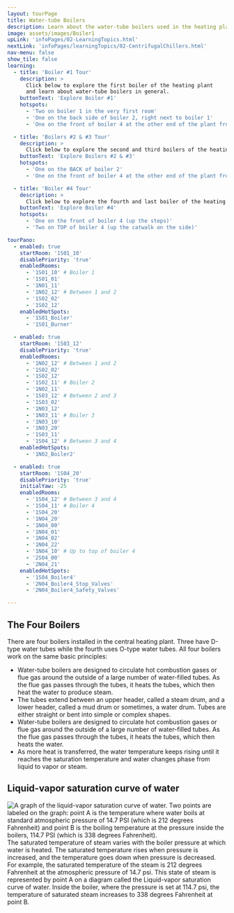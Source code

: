 ```yaml
---
layout: tourPage
title: Water-tube Boilers
description: Learn about the water-tube boilers used in the heating plant
image: assets/images/Boiler1
upLink: 'infoPages/02-LearningTopics.html'
nextLink: 'infoPages/learningTopics/02-CentrifugalChillers.html'
nav-menu: false
show_tile: false
learning:
  - title: 'Boiler #1 Tour'
    description: >
      Click below to explore the first boiler of the heating plant
      and learn about water-tube boilers in general.
    buttonText: 'Explore Boiler #1'
    hotspots:
      - 'Two on boiler 1 in the very first room'
      - 'One on the back side of boiler 2, right next to boiler 1'
      - 'One on the front of boiler 4 at the other end of the plant from where you start'

  - title: 'Boilers #2 & #3 Tour'
    description: >
      Click below to explore the second and third boilers of the heating plant.
    buttonText: 'Explore Boilers #2 & #3'
    hotspots:
      - 'One on the BACK of boiler 2'
      - 'One on the front of boiler 4 at the other end of the plant from where you start'

  - title: 'Boiler #4 Tour'
    description: >
      Click below to explore the fourth and last boiler of the heating plant.
    buttonText: 'Explore Boiler #4'
    hotspots:
      - 'One on the front of boiler 4 (up the steps)'
      - 'Two on TOP of boiler 4 (up the catwalk on the side)'

tourPano:
  - enabled: true
    startRoom: '1S01_10'
    disablePriority: 'true'
    enabledRooms:
      - '1S01_10' # Boiler 1
      - '1S01_01'
      - '1N01_11'
      - '1N02_12' # Between 1 and 2
      - '1S02_02'
      - '1S02_12'
    enabledHotSpots:
      - '1S01_Boiler'
      - '1S01_Burner'

  - enabled: true
    startRoom: '1S03_12'
    disablePriority: 'true'
    enabledRooms:
      - '1N02_12' # Between 1 and 2
      - '1S02_02'
      - '1S02_12'
      - '1S02_11' # Boiler 2
      - '1N02_11'
      - '1S03_12' # Between 2 and 3
      - '1S03_02'
      - '1N03_12'
      - '1N03_11' # Boiler 3
      - '1N03_10'
      - '1N03_20'
      - '1S03_11'
      - '1S04_12' # Between 3 and 4
    enabledHotSpots:
      - '1N02_Boiler2'

  - enabled: true
    startRoom: '1S04_20'
    disablePriority: 'true'
    initialYaw: -25
    enabledRooms:
      - '1S04_12' # Between 3 and 4
      - '1S04_11' # Boiler 4
      - '1S04_20'
      - '1N04_20'
      - '1N04_00'
      - '1N04_01'
      - '1N04_02'
      - '1N04_22'
      - '1N04_10' # Up to top of boiler 4
      - '2S04_00'
      - '2N04_21'
    enabledHotSpots:
      - '1S04_Boiler4'
      - '2N04_Boiler4_Stop_Valves'
      - '2N04_Boiler4_Safety_Valves'

---
```

## The Four Boilers
There are four boilers installed in the central heating plant. Three have D-type water
tubes while the fourth uses O-type water tubes. All four boilers work on the same
basic principles:

- Water-tube boilers are designed to circulate hot combustion gases or flue gas around the outside of a large number of water-filled tubes. As the flue gas passes through the tubes, it heats the tubes, which then heat the water to produce steam.
- The tubes extend between an upper header, called a steam drum, and a lower header, called a mud drum or sometimes, a water drum. Tubes are either straight or bent into simple or complex shapes.
- Water-tube boilers are designed to circulate hot combustion gases or flue gas around the outside of a large number of water-filled tubes. As the flue gas passes through the tubes, it heats the tubes, which then heats the water.
- As more heat is transferred, the water temperature keeps rising until it reaches the saturation temperature and water changes phase from liquid to vapor or steam.

## Liquid-vapor saturation curve of water

<span class="image right">
  <img
    src="{% link assets/panoMedia/infoImages/LiquidVaporSaturationCurve-Graph.png %}"
    alt="A graph of the liquid-vapor saturation curve of water. Two points are labeled on the graph: point A is the temperature where water boils at standard atmospheric pressure of 14.7 PSI (which is 212 degrees Fahrenheit) and point B is the boiling temperature at the pressure inside the boilers, 114.7 PSI (which is 338 degrees Fahrenheit)."
  />
</span>
The saturated temperature of steam varies with the boiler pressure at which water is heated. The saturated temperature rises when pressure is increased, and the temperature goes down when pressure is decreased. For example, the saturated temperature of the steam is 212 degrees Fahrenheit at the atmospheric pressure of 14.7 psi. This state of steam is represented by point A on a diagram called the Liquid-vapor saturation curve of water. Inside the boiler, where the pressure is set at 114.7 psi, the temperature of saturated steam increases to 338 degrees Fahrenheit at point B.
<div style="clear: both"></div>

